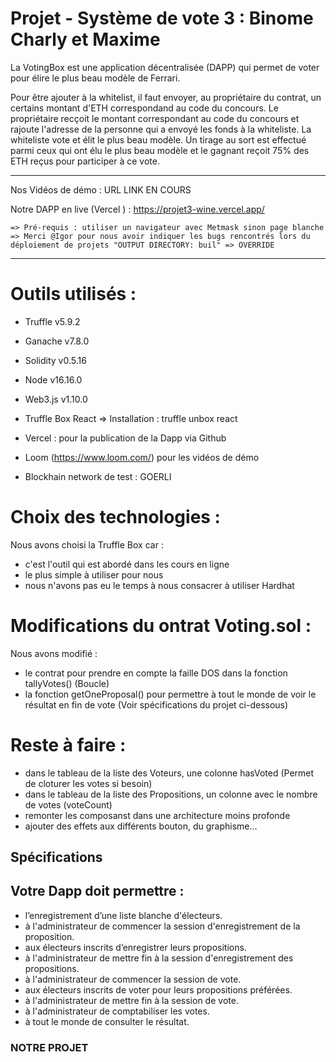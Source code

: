 # Projet - Système de vote 3 : Binome Charly et Maxime

La VotingBox est une application décentralisée (DAPP) qui permet de voter pour élire le plus beau modèle de Ferrari.

Pour être ajouter à la whitelist, il faut envoyer, au propriétaire du contrat, un certains montant d'ETH correspondand au code du concours.
Le propriétaire recçoit le montant correspondant au code du concours et rajoute l'adresse de la personne qui a envoyé les fonds à la whiteliste.
La whiteliste vote et élit le plus beau modèle.
Un tirage au sort est effectué parmi ceux qui ont élu le plus beau modèle et le gagnant reçoit 75% des ETH reçus pour participer à ce vote.

**********************************************************************************************************************************************

Nos Vidéos de démo : URL LINK EN COURS

Notre DAPP en live (Vercel ) : https://projet3-wine.vercel.app/

    => Pré-requis : utiliser un navigateur avec Metmask sinon page blanche
    => Merci @Igor pour nous avoir indiquer les bugs rencontrés lors du déploiement de projets "OUTPUT DIRECTORY: buil" => OVERRIDE

**********************************************************************************************************************************************

# Outils utilisés : 

* Truffle v5.9.2
* Ganache v7.8.0
* Solidity v0.5.16
* Node v16.16.0
* Web3.js v1.10.0
* Truffle Box React => Installation : truffle unbox react

 * Vercel : pour la publication de la Dapp via Github
 * Loom (https://www.loom.com/) pour les vidéos de démo
 * Blockhain network de test : GOERLI

# Choix des technologies : 

Nous avons choisi la Truffle Box car : 
- c'est l'outil qui est abordé dans les cours en ligne
- le plus simple à utiliser pour nous
- nous n'avons pas eu le temps à nous consacrer à utiliser Hardhat

# Modifications du ontrat Voting.sol :

Nous avons modifié :
 - le contrat pour prendre en compte la faille DOS dans la fonction tallyVotes() (Boucle)
 - la fonction getOneProposal() pour permettre à tout le monde de voir le résultat en fin de vote (Voir spécifications du projet ci-dessous)

 # Reste à faire :

 - dans le tableau de la liste des Voteurs, une colonne hasVoted (Permet de cloturer les votes si besoin)
 - dans le tableau de la liste des Propositions, un colonne avec le nombre de votes (voteCount)
 - remonter les composanst dans une architecture moins profonde
 - ajouter des effets aux différents bouton, du graphisme...

## Spécifications
## Votre Dapp doit permettre : 

* l’enregistrement d’une liste blanche d'électeurs.
* à l'administrateur de commencer la session d'enregistrement de la proposition.
* aux électeurs inscrits d’enregistrer leurs propositions.
* à l'administrateur de mettre fin à la session d'enregistrement des propositions.
* à l'administrateur de commencer la session de vote.
* aux électeurs inscrits de voter pour leurs propositions préférées.
* à l'administrateur de mettre fin à la session de vote.
* à l'administrateur de comptabiliser les votes.
* à tout le monde de consulter le résultat.

### NOTRE PROJET

